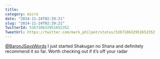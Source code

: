 ```yaml
---
title: 
category: micro
date: "2014-11-24T02:39:21"
slug: "2014-11-24T02:39:21"
TwitterId: 536710632951652352
TweetUrl: https://twitter.com/mark_philpot/status/536710632951652352
---
```


[@BaronJSaysWords](https://twitter.com/BaronJSaysWords) I just started Shakugan
no Shana and definitely recommend it so far. Worth checking out if it’s off your
radar
